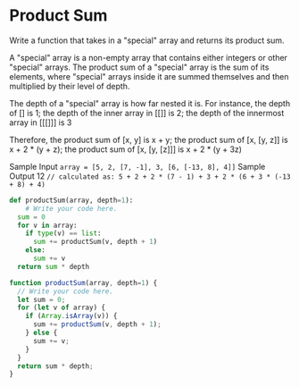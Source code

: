 # Product Sum

  Write a function that takes in a "special" array and returns its product sum.
  
  A "special" array is a non-empty array that contains either integers or other
  "special" arrays. The product sum of a "special" array is the sum of its
  elements, where "special" arrays inside it are summed themselves and then
  multiplied by their level of depth.
  
  The depth of a "special" array is how far nested it is. For instance, the
  depth of [] is 1; the depth of the inner array in [[]] is 2; the depth of the innermost array in
  [[[]]] is 3
  
  Therefore, the product sum of [x, y] is x + y; the
  product sum of [x, [y, z]] is x + 2 * (y + z); the
  product sum of [x, [y, [z]]] is x + 2 * (y + 3z)
  
  Sample Input
  ```array = [5, 2, [7, -1], 3, [6, [-13, 8], 4]]```
  Sample Output
  12
  ```// calculated as: 5 + 2 + 2 * (7 - 1) + 3 + 2 * (6 + 3 * (-13 + 8) + 4)```
```python
def productSum(array, depth=1):
    # Write your code here.
  sum = 0
  for v in array:
    if type(v) == list:
      sum += productSum(v, depth + 1)
    else:
      sum += v
  return sum * depth
```
```javascript
function productSum(array, depth=1) {
  // Write your code here.
  let sum = 0;
  for (let v of array) {
    if (Array.isArray(v)) {
      sum += productSum(v, depth + 1);
    } else {
      sum += v;
    }
  }
  return sum * depth;
}
```
